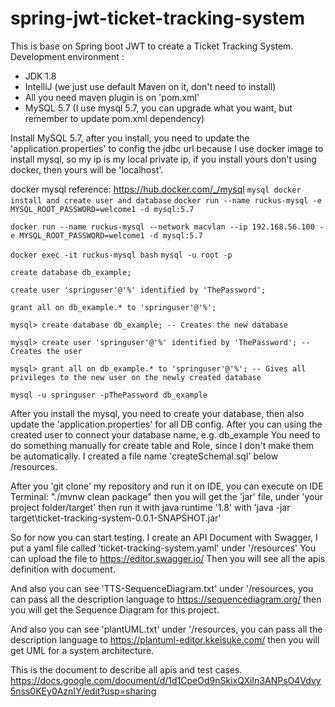 # spring-jwt-ticket-tracking-system
This is base on Spring boot JWT to create a Ticket Tracking System.
Development environment :
 - JDK 1.8
 - IntelliJ (we just use default Maven on it, don't need to install)
 - All you need maven plugin is on 'pom.xml'
 - MySQL 5.7 (I use mysql 5.7, you can upgrade what you want, but remember to update pom.xml dependency)
 
 Install MySQL 5.7, after you install, you need to update the 'application.properties' to config the jdbc url
 because I use docker image to install mysql, so my ip is my local private ip, if you install yours don't using docker, 
 then yours will be 'localhost'.
 
 docker mysql reference: https://hub.docker.com/_/mysql
 ```mysql docker install and create user and database```
 ```docker run --name ruckus-mysql -e MYSQL_ROOT_PASSWORD=welcome1 -d mysql:5.7```

```docker run --name ruckus-mysql --network macvlan --ip 192.168.56.100 -e MYSQL_ROOT_PASSWORD=welcome1 -d mysql:5.7 ```

```docker exec -it ruckus-mysql bash```
```mysql -u root -p```

```create database db_example;```

```create user 'springuser'@'%' identified by 'ThePassword';```

```grant all on db_example.* to 'springuser'@'%';```

```mysql> create database db_example; -- Creates the new database```

```mysql> create user 'springuser'@'%' identified by 'ThePassword'; -- Creates the user```

```mysql> grant all on db_example.* to 'springuser'@'%'; -- Gives all privileges to the new user on the newly created database```

```mysql -u springuser -pThePassword db_example```
 
 After you install the mysql, you need to create your database, then also update the 'application.properties' for all DB config.
 After you can using the created user to connect your database name, e.g. db_example
 You need to do something manually for create table and Role, since I don't make them be automatically.
 I created a file name 'createSchemal.sql' below /resources.
 
 After you 'git clone' my repository and run it on IDE,
 you can execute on IDE Terminal: "./mvnw clean package"
 then you will get the 'jar' file, under 'your project folder/target'
 then run it with java runtime '1.8' with 'java -jar target\ticket-tracking-system-0.0.1-SNAPSHOT.jar'
 
 So for now you can start testing.
 I create an API Document with Swagger, I put a yaml file called 'ticket-tracking-system.yaml' under '/resources'
 You can upload the file to https://editor.swagger.io/
 Then you will see all the apis definition with document.  
 
 And also you can see 'TTS-SequenceDiagram.txt' under '/resources,
 you can pass all the description language to https://sequencediagram.org/
 then you will get the Sequence Diagram for this project.
 
 And also you can see 'plantUML.txt' under '/resources,
 you can pass all the description language to https://plantuml-editor.kkeisuke.com/
 then you will get UML for a system architecture.
 
 This is the document to describe all apis and test cases. https://docs.google.com/document/d/1d1CpeOd9nSkixQXiIn3ANPsO4Vdvy5nss0KEy0AznIY/edit?usp=sharing
 
 
